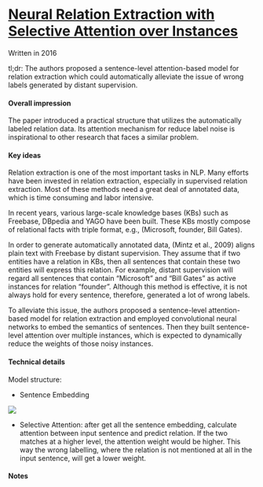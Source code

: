 # [Neural Relation Extraction with Selective Attention over Instances](https://www.aclweb.org/anthology/P16-1200.pdf)
Written in 2016

tl;dr: The authors proposed a sentence-level attention-based model for relation extraction which could automatically alleviate the issue of wrong labels generated by distant supervision.

#### Overall impression
The paper introduced a practical structure that utilizes the automatically labeled relation data. Its attention mechanism for reduce label noise is inspirational to other research that faces a similar problem. 

#### Key ideas
Relation extraction is one of the most important tasks in NLP. Many efforts have been invested in relation extraction, especially in supervised relation extraction. Most of these methods need a great deal of annotated data, which is time consuming and labor intensive. 

In recent years, various large-scale knowledge bases (KBs) such as Freebase, DBpedia and YAGO have been built. These KBs mostly compose of relational facts with triple format, e.g., (Microsoft, founder, Bill Gates).

In order to generate automatically annotated data, (Mintz et al., 2009) aligns plain text with Freebase by distant supervision. They assume that if two entities have a relation in KBs, then all sentences that contain these two entities will express this relation. For example, distant supervision will regard all sentences that contain “Microsoft” and “Bill Gates” as active instances for relation “founder”. Although this method is effective, it is not always hold for every sentence, therefore, generated a lot of wrong labels. 

To alleviate this issue, the authors proposed a sentence-level attention-based model for relation extraction and employed convolutional neural networks to embed the semantics of sentences. Then they built sentence-level attention over multiple instances, which is expected to dynamically reduce the weights of those noisy instances. 

#### Technical details
Model structure:
- Sentence Embedding

![](https://user-images.githubusercontent.com/10768193/56016251-97541d00-5d36-11e9-9729-717a9313049f.png)

- Selective Attention: after get all the sentence embedding, calculate attention between input sentence and predict relation. If the two matches at a higher level, the attention weight would be higher. This way the wrong labelling, where the relation is not mentioned at all in the input sentence, will get a lower weight. 

#### Notes
